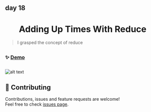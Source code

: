 ## day 18

<h1 align="center">Adding Up Times With Reduce  </h1>

> I grasped the concept of reduce

##

### ✨ [Demo](https://mosaif00.github.io/30-Days-JavaScript-Challenge/18-Adding-Up-Times-With-Reduce/index.html)

##

![alt text](./01-JS-Drum-Kit/screen01.gif)

## 🤝 Contributing

Contributions, issues and feature requests are welcome!<br />Feel free to check [issues page](https://github.com/MoSaif00/30-Days-JavaScript-Challenge/issues).
